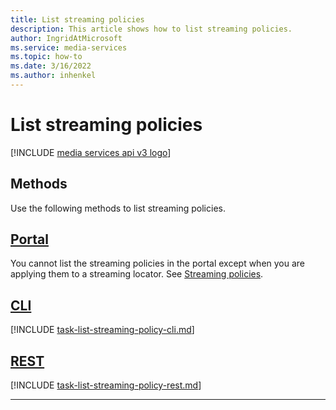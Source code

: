 ```yaml
---
title: List streaming policies
description: This article shows how to list streaming policies.
author: IngridAtMicrosoft
ms.service: media-services
ms.topic: how-to
ms.date: 3/16/2022
ms.author: inhenkel
---
```


# List streaming policies

[!INCLUDE [media services api v3 logo](./includes/v3-hr.md)]

## Methods

Use the following methods to list streaming policies.

## [Portal](#tab/portal/)

You cannot list the streaming policies in the portal except when you are applying them to a streaming locator. See [Streaming policies](stream-streaming-policy-concept.md).

## [CLI](#tab/cli/)

[!INCLUDE [task-list-streaming-policy-cli.md](./includes/task-list-streaming-policy-cli.md)]

## [REST](#tab/rest/)

[!INCLUDE [task-list-streaming-policy-rest.md](./includes/task-list-streaming-policy-rest.md)]

---
